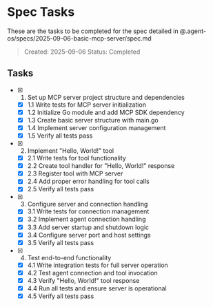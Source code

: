 # Spec Tasks

These are the tasks to be completed for the spec detailed in @.agent-os/specs/2025-09-06-basic-mcp-server/spec.md

> Created: 2025-09-06
> Status: Completed

## Tasks

- [x] 1. Set up MCP server project structure and dependencies
   - [x] 1.1 Write tests for MCP server initialization
   - [x] 1.2 Initialize Go module and add MCP SDK dependency
   - [x] 1.3 Create basic server structure with main.go
   - [x] 1.4 Implement server configuration management
   - [x] 1.5 Verify all tests pass

- [x] 2. Implement "Hello, World!" tool
   - [x] 2.1 Write tests for tool functionality
   - [x] 2.2 Create tool handler for "Hello, World!" response
   - [x] 2.3 Register tool with MCP server
   - [x] 2.4 Add proper error handling for tool calls
   - [x] 2.5 Verify all tests pass

- [x] 3. Configure server and connection handling
  - [x] 3.1 Write tests for connection management
  - [x] 3.2 Implement agent connection handling
  - [x] 3.3 Add server startup and shutdown logic
  - [x] 3.4 Configure server port and host settings
  - [x] 3.5 Verify all tests pass

- [x] 4. Test end-to-end functionality
  - [x] 4.1 Write integration tests for full server operation
  - [x] 4.2 Test agent connection and tool invocation
  - [x] 4.3 Verify "Hello, World!" tool response
  - [x] 4.4 Run all tests and ensure server is operational
  - [x] 4.5 Verify all tests pass